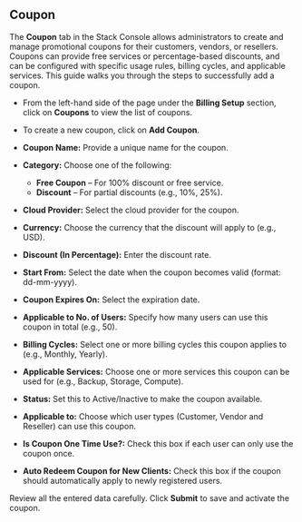 ## Coupon

The **Coupon** tab in the Stack Console allows administrators to create and manage promotional coupons for their customers, vendors, or resellers. Coupons can provide free services or percentage-based discounts, and can be configured with specific usage rules, billing cycles, and applicable services. This guide walks you through the steps to successfully add a coupon.

- From the left-hand side of the page under the **Billing Setup** section, click on **Coupons** to view the list of coupons.
- To create a new coupon, click on **Add Coupon**.

- **Coupon Name:** Provide a unique name for the coupon.
- **Category:** Choose one of the following:
    - **Free Coupon** – For 100% discount or free service.
    - **Discount** – For partial discounts (e.g., 10%, 25%).
- **Cloud Provider:** Select the cloud provider for the coupon.
- **Currency:** Choose the currency that the discount will apply to (e.g., USD).
- **Discount (In Percentage):** Enter the discount rate.
- **Start From:** Select the date when the coupon becomes valid (format: dd-mm-yyyy).
- **Coupon Expires On:** Select the expiration date.
- **Applicable to No. of Users:** Specify how many users can use this coupon in total (e.g., 50).
- **Billing Cycles:** Select one or more billing cycles this coupon applies to (e.g., Monthly, Yearly).
- **Applicable Services:** Choose one or more services this coupon can be used for (e.g., Backup, Storage, Compute).
- **Status:** Set this to Active/Inactive to make the coupon available.
- **Applicable to:** Choose which user types (Customer, Vendor and Reseller) can use this coupon.
- **Is Coupon One Time Use?:** Check this box if each user can only use the coupon once.
- **Auto Redeem Coupon for New Clients:** Check this box if the coupon should automatically apply to newly registered users.

Review all the entered data carefully. Click **Submit** to save and activate the coupon.
